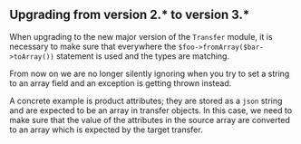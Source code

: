

## Upgrading from version 2.* to version 3.*

When upgrading to the new major version of the `Transfer` module, it is necessary to make sure that everywhere the `$foo->fromArray($bar->toArray())` statement is used and the types are matching.

From now on we are no longer silently ignoring when you try to set a string to an array field and an exception is getting thrown instead.

A concrete example is product attributes; they are stored as a `json` string and are expected to be an array in transfer objects. In this case, we need to make sure that the value of the attributes in the source array are converted to an array which is expected by the target transfer.
